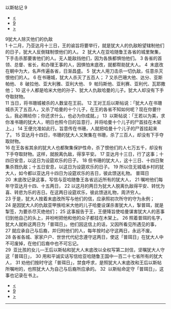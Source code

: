 ﻿





 以斯帖记 9




* [<](bible/EST08.md)
* [9](bible/EST.md)
* [>](bible/EST10.md)



 
9犹大人除灭他们的仇敌  
1 十二月，乃亚达月十三日，王的谕旨将要举行，就是犹大人的仇敌盼望辖制他们的日子，犹大人反倒辖制恨他们的人。 
2  犹大人在亚哈随鲁王各省的城里聚集，下手击杀那要害他们的人。无人能敌挡他们，因为各族都惧怕他们。 
3 各省的首领、总督、省长，和办理王事的人，因惧怕末底改，就都帮助犹大人。 
4  末底改在朝中为大，名声传遍各省，日渐昌盛。 
5  犹大人用刀击杀一切仇敌，任意杀灭恨他们的人。 
6 在书珊城，犹大人杀灭了五百人； 
7 又杀巴珊大他、达分、亚斯帕他、 
8  破拉他、亚大利雅、亚利大他、 
9  帕玛斯他、亚利赛、亚利代、瓦耶撒他； 
10 这十人都是哈米大他的孙子、犹大人仇敌哈曼的儿子。犹大人却没有下手夺取财物。  
11 当日，将书珊城被杀的人数呈在王前。 
12 王对王后以斯帖说：「犹大人在书珊城杀灭了五百人，又杀了哈曼的十个儿子，在王的各省不知如何呢？现在你要什么，我必赐给你；你还求什么，也必为你成就。」 
13  以斯帖说：「王若以为美，求你准书珊的犹大人，明日也照今日的旨意行，并将哈曼十个儿子的尸首挂在木架上。」 
14 王便允准如此行。旨意传在书珊，人就把哈曼十个儿子的尸首挂起来了。 
15 亚达月十四日，书珊的犹大人又聚集在书珊，杀了三百人，却没有下手夺取财物。  
16 在王各省其余的犹大人也都聚集保护性命，杀了恨他们的人七万五千，却没有下手夺取财物。这样，就脱离仇敌，得享平安。 
17 亚达月十三日，行了这事；十四日安息，以这日为设筵欢乐的日子。 
18 但书珊的犹大人，这十三日、十四日聚集杀戮仇敌；十五日安息，以这日为设筵欢乐的日子。 
19 所以住无城墙乡村的犹大人，如今都以亚达月十四日为设筵欢乐的吉日，彼此馈送礼物。 普珥日  
20  末底改记录这事，写信与亚哈随鲁王各省远近所有的犹大人， 
21 嘱咐他们每年守亚达月十四、十五两日， 
22 以这月的两日为犹大人脱离仇敌得平安、转忧为喜、转悲为乐的吉日。在这两日设筵欢乐，彼此馈送礼物，周济穷人。  
23 于是，犹大人按着末底改所写与他们的信，应承照初次所守的守为永例； 
24 是因犹大人的仇敌亚甲族哈米大他的儿子哈曼设谋杀害犹大人，掣普珥，就是掣签，为要杀尽灭绝他们； 
25 这事报告于王，王便降旨使哈曼谋害犹大人的恶事归到他自己的头上，并吩咐把他和他的众子都挂在木架上。 
26 照着普珥的名字，犹大人就称这两日为「普珥日」。他们因这信上的话，又因所看见所遇见的事， 
27 就应承自己与后裔，并归附他们的人，每年按时必守这两日，永远不废。 
28 各省各城、家家户户、世世代代纪念遵守这两日，使这「普珥日」在犹大人中不可废掉，在他们后裔中也不可忘记。  
29  亚比孩的女儿—王后以斯帖和犹大人末底改以全权写第二封信，坚嘱犹大人守这「普珥日」， 
30 用和平诚实话写信给亚哈随鲁王国中一百二十七省所有的犹大人， 
31 劝他们按时守这「普珥日」，禁食呼求，是照犹大人末底改和王后以斯帖所嘱咐的，也照犹大人为自己与后裔所应承的。 
32  以斯帖命定守「普珥日」，这事也记录在书上。 
* [<](bible/EST08.md)
* [9](bible/EST.md)
* [>](bible/EST10.md)





---









